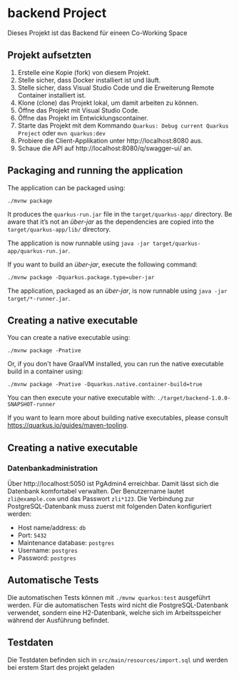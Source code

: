 # backend Project

Dieses Projekt ist das Backend für eineen Co-Working Space

## Projekt aufsetzten

1. Erstelle eine Kopie (fork) von diesem Projekt.
2. Stelle sicher, dass Docker installiert ist und läuft.
3. Stelle sicher, dass Visual Studio Code und die Erweiterung Remote Container installiert ist.
4. Klone (clone) das Projekt lokal, um damit arbeiten zu können.
5. Öffne das Projekt mit Visual Studio Code.
6. Öffne das Projekt im Entwicklungscontainer.
7. Starte das Projekt mit dem Kommando `Quarkus: Debug current Quarkus Project` oder `mvn quarkus:dev ` 
8. Probiere die Client-Applikation unter http://localhost:8080 aus.
9. Schaue die API auf http://localhost:8080/q/swagger-ui/ an.

## Packaging and running the application

The application can be packaged using:
```shell script
./mvnw package
```
It produces the `quarkus-run.jar` file in the `target/quarkus-app/` directory.
Be aware that it’s not an _über-jar_ as the dependencies are copied into the `target/quarkus-app/lib/` directory.

The application is now runnable using `java -jar target/quarkus-app/quarkus-run.jar`.

If you want to build an _über-jar_, execute the following command:
```shell script
./mvnw package -Dquarkus.package.type=uber-jar
```

The application, packaged as an _über-jar_, is now runnable using `java -jar target/*-runner.jar`.

## Creating a native executable

You can create a native executable using: 
```shell script
./mvnw package -Pnative
```

Or, if you don't have GraalVM installed, you can run the native executable build in a container using: 
```shell script
./mvnw package -Pnative -Dquarkus.native.container-build=true
```

You can then execute your native executable with: `./target/backend-1.0.0-SNAPSHOT-runner`

If you want to learn more about building native executables, please consult https://quarkus.io/guides/maven-tooling.

## Creating a native executable

### Datenbankadministration

Über http://localhost:5050 ist PgAdmin4 erreichbar. Damit lässt sich die Datenbank komfortabel verwalten. Der Benutzername lautet `zli@example.com` und das Passwort `zli*123`. Die Verbindung zur PostgreSQL-Datenbank muss zuerst mit folgenden Daten konfiguriert werden:
 - Host name/address: `db`
 - Port: `5432`
 - Maintenance database: `postgres`
 - Username: `postgres`
 - Password: `postgres`

## Automatische Tests

Die automatischen Tests können mit `./mvnw quarkus:test` ausgeführt werden. Für die automatischen Tests wird nicht die PostgreSQL-Datenbank verwendet, sondern eine H2-Datenbank, welche sich im Arbeitsspeicher während der Ausführung befindet.


## Testdaten

Die Testdaten befinden sich in `src/main/resources/import.sql` und werden bei erstem Start des projekt geladen